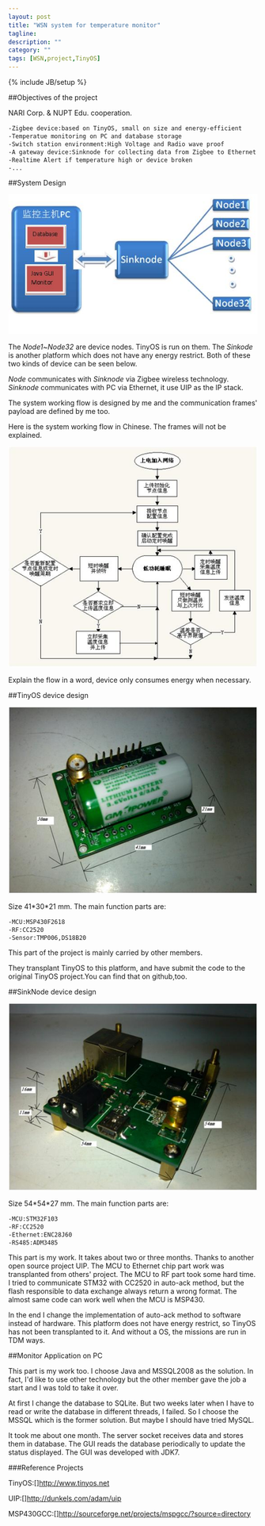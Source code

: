 ```yaml
---
layout: post
title: "WSN system for temperature monitor"
tagline: 
description: ""
category: ""
tags: [WSN,project,TinyOS]
---
```

{% include JB/setup %}

##Objectives of the project

NARI Corp. & NUPT Edu. cooperation.

	-Zigbee device:based on TinyOS, small on size and energy-efficient
	-Temperatue monitoring on PC and database storage
	-Switch station environment:High Voltage and Radio wave proof
	-A gateway device:Sinknode for collecting data from Zigbee to Ethernet
	-Realtime Alert if temperature high or device broken
	-...

##System Design

![](/img/WSNSystem.jpg)

The *Node1*~*Node32* are device nodes. TinyOS is run on them. The *Sinkode* is another platform which does not have any energy restrict. Both of these two kinds of device can be seen below.

*Node* communicates with *Sinknode* via Zigbee wireless technology. *Sinknode* communicates with PC via Ethernet, it use UIP as the IP stack. 

The system working flow is designed by me and the communication frames' payload are defined by me too.

Here is the system working flow in Chinese. The frames will not be explained.

![](/img/flow.JPG)

Explain the flow in a word, device only consumes energy when necessary.

##TinyOS device design

![](/img/device.jpg)

Size 41\*30\*21 mm. The main function parts are:

	-MCU:MSP430F2618
	-RF:CC2520
	-Sensor:TMP006,DS18B20
	
This part of the project is mainly carried by other members.

They transplant TinyOS to this platform, and have submit the code to the original TinyOS project.You can find that on github,too.


##SinkNode device design

![](/img/sinknode.jpg)

Size 54\*54\*27 mm. The main function parts are:

	-MCU:STM32F103
	-RF:CC2520
	-Ethernet:ENC28J60
	-RS485:ADM3485
	
This part is my work. It takes about two or three months. Thanks to another open source project UIP. The MCU to Ethernet chip part work was transplanted from others' project. The MCU to RF part took some hard time. I tried to communicate STM32 with CC2520 in auto-ack method, but the flash responsible to data exchange always return a wrong format. The almost same code can work well when the MCU is MSP430.

In the end I change the implementation of auto-ack method to software instead of hardware. This platform does not have energy restrict, so TinyOS has not been transplanted to it. And without a OS, the missions are run in TDM ways.

##Monitor Application on PC

This part is my work too. I choose Java and MSSQL2008 as the solution. In fact, I'd like to use other technology but the other member gave the job a start and I was told to take it over.

At first I change the database to SQLite. But two weeks later when I have to read or write the database in different threads, I failed. So I choose the MSSQL which is the former solution. But maybe I should have tried MySQL.

It took me about one month. The server socket receives data and stores them in database. The GUI reads the database periodically to update the status displayed. The GUI was developed with JDK7.

###Reference Projects

TinyOS:[]http://www.tinyos.net

UIP:[]http://dunkels.com/adam/uip

MSP430GCC:[]http://sourceforge.net/projects/mspgcc/?source=directory

